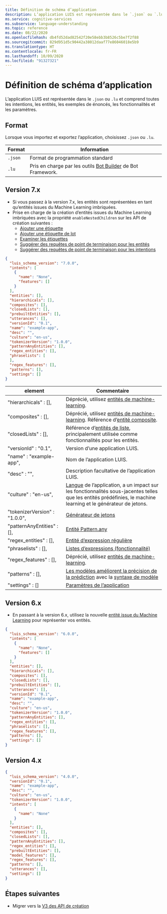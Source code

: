 ```yaml
---
title: Définition de schéma d’application
description: L’application LUIS est représentée dans le `.json` ou `.lu` et comprend toutes les intentions, les entités, les exemples de énoncés, les fonctionnalités et les paramètres.
ms.service: cognitive-services
ms.subservice: language-understanding
ms.topic: reference
ms.date: 08/22/2020
ms.openlocfilehash: db4fd52dad82542f20e58ebb3b8526c5be7f2f88
ms.sourcegitcommit: 829d951d5c90442a38012daaf77e86046018e5b9
ms.translationtype: HT
ms.contentlocale: fr-FR
ms.lasthandoff: 10/09/2020
ms.locfileid: "91327321"
---
```

# <a name="app-schema-definition"></a>Définition de schéma d’application

L’application LUIS est représentée dans le `.json` ou `.lu` et comprend toutes les intentions, les entités, les exemples de énoncés, les fonctionnalités et les paramètres.

## <a name="format"></a>Format

Lorsque vous importez et exportez l’application, choisissez `.json` ou `.lu`.

|Format|Information|
|--|--|
|`.json`| Format de programmation standard|
|`.lu`|Pris en charge par les outils [Bot Builder](https://github.com/microsoft/botbuilder-tools/blob/master/packages/Ludown/docs/lu-file-format.md) de Bot Framework.|

## <a name="version-7x"></a>Version 7.x

* Si vous passez à la version 7.x, les entités sont représentées en tant qu’entités issues du Machine Learning imbriquées.
* Prise en charge de la création d’entités issues du Machine Learning imbriquées avec la propriété `enableNestedChildren` sur les API de création suivantes :
    * [Ajouter une étiquette](https://westus.dev.cognitive.microsoft.com/docs/services/luis-programmatic-apis-v3-0-preview/operations/5890b47c39e2bb052c5b9c08)
    * [Ajouter une étiquette de lot](https://westus.dev.cognitive.microsoft.com/docs/services/luis-programmatic-apis-v3-0-preview/operations/5890b47c39e2bb052c5b9c09)
    * [Examiner les étiquettes](https://westus.dev.cognitive.microsoft.com/docs/services/luis-programmatic-apis-v3-0-preview/operations/5890b47c39e2bb052c5b9c0a)
    * [Suggérer des requêtes de point de terminaison pour les entités](https://westus.dev.cognitive.microsoft.com/docs/services/luis-programmatic-apis-v3-0-preview/operations/5890b47c39e2bb052c5b9c2e)
    * [Suggérer des requêtes de point de terminaison pour les intentions](https://westus.dev.cognitive.microsoft.com/docs/services/luis-programmatic-apis-v3-0-preview/operations/5890b47c39e2bb052c5b9c2d)

```json
{
  "luis_schema_version": "7.0.0",
  "intents": [
    {
      "name": "None",
      "features": []
    }
  ],
  "entities": [],
  "hierarchicals": [],
  "composites": [],
  "closedLists": [],
  "prebuiltEntities": [],
  "utterances": [],
  "versionId": "0.1",
  "name": "example-app",
  "desc": "",
  "culture": "en-us",
  "tokenizerVersion": "1.0.0",
  "patternAnyEntities": [],
  "regex_entities": [],
  "phraselists": [
  ],
  "regex_features": [],
  "patterns": [],
  "settings": []
}
```

| element                  | Commentaire                              |
|--------------------------|--------------------------------------|
| "hierarchicals" : [],     | Déprécié, utilisez [entités de machine-learning](luis-concept-entity-types.md).   |
| "composites" : [],        | Déprécié, utilisez [entités de machine-learning](luis-concept-entity-types.md). Référence d’[entité composite](reference-entity-composite.md). |
| "closedLists" : [],       | Référence d’[entités de liste](reference-entity-list.md), principalement utilisée comme fonctionnalités pour les entités.    |
| "versionId" : "0.1",      | Version d’une application LUIS.|
| "name" : "example-app",   | Nom de l’application LUIS. |
| "desc" : "",              | Description facultative de l’application LUIS.  |
| "culture" : "en-us",      | [Langue](luis-language-support.md) de l’application, a un impact sur les fonctionnalités sous-jacentes telles que les entités prédéfinies, le machine learning et le générateur de jetons.  |
| "tokenizerVersion" : "1.0.0", | [Générateur de jetons](luis-language-support.md#tokenization)  |
| "patternAnyEntities" : [],   | [Entité Pattern.any](reference-entity-pattern-any.md)    |
| "regex_entities" : [],    |  [Entité d’expression régulière](reference-entity-regular-expression.md)   |
| "phraselists" : [],       |  [Listes d’expressions (fonctionnalité)](luis-concept-feature.md#create-a-phrase-list-for-a-concept)   |
| "regex_features" : [],    |  Déprécié, utilisez [entités de machine-learning](luis-concept-entity-types.md). |
| "patterns" : [],          |  [Les modèles améliorent la précision de la prédiction](luis-concept-patterns.md) avec la [syntaxe de modèle](reference-pattern-syntax.md)   |
| "settings" : []           | [Paramètres de l’application](luis-reference-application-settings.md)|

## <a name="version-6x"></a>Version 6.x

* En passant à la version 6.x, utilisez la nouvelle [entité issue du Machine Learning](reference-entity-machine-learned-entity.md) pour représenter vos entités.

```json
{
  "luis_schema_version": "6.0.0",
  "intents": [
    {
      "name": "None",
      "features": []
    }
  ],
  "entities": [],
  "hierarchicals": [],
  "composites": [],
  "closedLists": [],
  "prebuiltEntities": [],
  "utterances": [],
  "versionId": "0.1",
  "name": "example-app",
  "desc": "",
  "culture": "en-us",
  "tokenizerVersion": "1.0.0",
  "patternAnyEntities": [],
  "regex_entities": [],
  "phraselists": [],
  "regex_features": [],
  "patterns": [],
  "settings": []
}
```

## <a name="version-4x"></a>Version 4.x

```json
{
  "luis_schema_version": "4.0.0",
  "versionId": "0.1",
  "name": "example-app",
  "desc": "",
  "culture": "en-us",
  "tokenizerVersion": "1.0.0",
  "intents": [
    {
      "name": "None"
    }
  ],
  "entities": [],
  "composites": [],
  "closedLists": [],
  "patternAnyEntities": [],
  "regex_entities": [],
  "prebuiltEntities": [],
  "model_features": [],
  "regex_features": [],
  "patterns": [],
  "utterances": [],
  "settings": []
}
```

## <a name="next-steps"></a>Étapes suivantes

* Migrer vers la [V3 des API de création](luis-migration-authoring-entities.md)